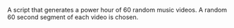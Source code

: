 A script that generates a power hour of 60 random music videos. A random
60 second segment of each video is chosen.